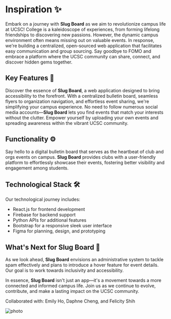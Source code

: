 # Inspiration ✨

Embark on a journey with **Slug Board** as we aim to revolutionize campus life at UCSC! College is a kaleidoscope of experiences, from forming lifelong friendships to discovering new passions. However, the dynamic campus environment often means missing out on valuable events. In response, we're building a centralized, open-sourced web application that facilitates easy communication and group sourcing. Say goodbye to FOMO and embrace a platform where the UCSC community can share, connect, and discover hidden gems together.

## Key Features 🔑

Discover the essence of **Slug Board**, a web application designed to bring accessibility to the forefront. With a centralized bulletin board, seamless flyers to organization navigation, and effortless event sharing, we're simplifying your campus experience. No need to follow numerous social media accounts—**Slug Board** lets you find events that match your interests without the clutter. Empower yourself by uploading your own events and spreading awareness within the vibrant UCSC community.

## Functionality ⚙️

Say hello to a digital bulletin board that serves as the heartbeat of club and orgs events on campus. **Slug Board** provides clubs with a user-friendly platform to effortlessly showcase their events, fostering better visibility and engagement among students.

## Technological Stack 🛠️

Our technological journey includes:
- React.js for frontend development
- Firebase for backend support
- Python APIs for additional features
- Bootstrap for a responsive sleek user interface
- Figma for planning, design, and prototyping


## What's Next for Slug Board 🔮

As we look ahead, **Slug Board** envisions an administrative system to tackle spam effectively and plans to introduce a hover feature for event details. Our goal is to work towards inclusivity and accessibility.

In essence, **Slug Board** isn't just an app—it's a movement towards a more connected and informed campus life. Join us as we continue to evolve, contribute, and make a lasting impact on the UCSC community.

Collaborated with: Emily Ho, Daphne Cheng, and Felicity Shih

![photo](path/to/your/thank-you.png)